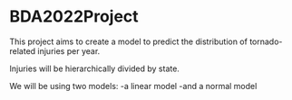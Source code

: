# BDA2022Project

This project aims to create a model to predict the distribution of tornado-related injuries per year.

Injuries will be hierarchically divided by state.

We will be using two models:
-a linear model
-and a normal model
